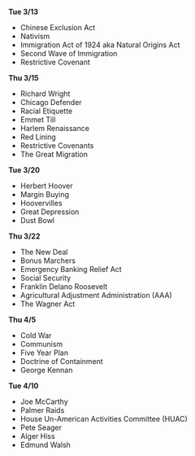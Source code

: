 __Tue 3/13__
+ Chinese Exclusion Act
+ Nativism
+ Immigration Act of 1924 aka Natural Origins Act
+ Second Wave of Immigration
+ Restrictive Covenant

__Thu 3/15__
+ Richard Wright
+ Chicago Defender
+ Racial Etiquette
+ Emmet Till
+ Harlem Renaissance
+ Red Lining
+ Restrictive Covenants
+ The Great Migration

__Tue 3/20__
+ Herbert Hoover
+ Margin Buying
+ Hoovervilles
+ Great Depression
+ Dust Bowl

__Thu 3/22__
+ The New Deal
+ Bonus Marchers
+ Emergency Banking Relief Act
+ Social Security
+ Franklin Delano Roosevelt
+ Agricultural Adjustment Administration (AAA)
+ The Wagner Act

__Thu 4/5__
+ Cold War
+ Communism
+ Five Year Plan
+ Doctrine of Containment
+ George Kennan

__Tue 4/10__
+ Joe McCarthy
+ Palmer Raids
+ House Un-American Activities Committee (HUAC)
+ Pete Seager
+ Alger Hiss
+ Edmund Walsh
